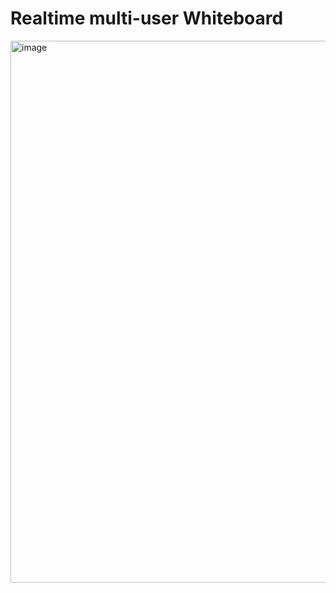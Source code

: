 # Realtime multi-user Whiteboard
<img width="1914" height="867" alt="image" src="https://github.com/user-attachments/assets/767ef762-e589-4887-9faf-31d43a59246d" />
